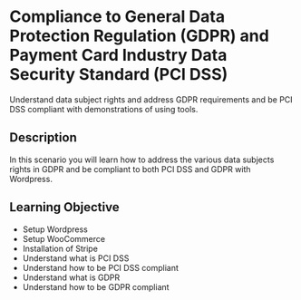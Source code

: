 # Compliance to General Data Protection Regulation (GDPR) and Payment Card Industry Data Security Standard (PCI DSS)

Understand data subject rights and address GDPR requirements and be PCI DSS compliant with demonstrations of using tools.

## Description

In this scenario you will learn how to address the various data subjects rights in GDPR and be compliant to both PCI DSS and GDPR with Wordpress. 

## Learning Objective

- Setup Wordpress
- Setup WooCommerce
- Installation of Stripe
- Understand what is PCI DSS
- Understand how to be PCI DSS compliant
- Understand what is GDPR
- Understand how to be GDPR compliant
